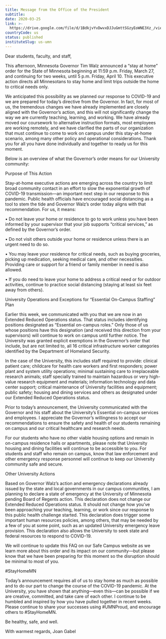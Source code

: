 ```yaml
---
title: Message from the Office of the President
subtitle: 
date: 2020-03-25
link: >-
  https://drive.google.com/file/d/1BdkjvYvDwvxDJJuGmttSGzyEoWNE3Xz_/view
countryCode: us
status: published
instituteSlug: us-umn
---
```

Dear students, faculty, and staff, 

This afternoon, Minnesota Governor Tim Walz announced a “stay at home” order for the State of Minnesota beginning at 11:59 p.m. Friday, March 27, and continuing for two weeks, until 5 p.m. Friday, April 10. This executive action directs all Minnesotans to stay home and limit trips outside the home to critical needs only. 

We anticipated this possibility as we planned our response to COVID-19 and we are prepared for today’s directive from the Governor. In fact, for most of us, the tremendous changes we have already implemented are closely aligned with the Governor’s action, and this will not significantly change the way we are currently teaching, learning, and working. We have already moved our coursework to alternative instruction formats, most employees are working remotely, and we have clarified the parts of our organization that must continue to come to work on campus under this stay-at-home scenario, among many other policy and operational considerations. Thank you for all you have done individually and together to ready us for this moment. 

Below is an overview of what the Governor’s order means for our University community: 

Purpose of This Action 

Stay-at-home executive actions are emerging across the country to limit broad community contact in an effort to slow the exponential growth of COVID-19 transmission—an important next step in our response to this pandemic. Public health officials have encouraged social distancing as a tool to stem the tide and Governor Walz’s order today aligns with that recommendation. For us, it means: 

• Do not leave your home or residence to go to work unless you have been informed by your supervisor that your job supports “critical services,” as defined by the Governor’s order. 

• Do not visit others outside your home or residence unless there is an urgent need to do so. 

• You may leave your residence for critical needs, such as buying groceries, picking up medication, seeking medical care, and other necessities. Providing care or support for a friend or family member in need is also allowed. 

• If you do need to leave your home to address a critical need or for outdoor activities, continue to practice social distancing (staying at least six feet away from others). 

University Operations and Exceptions for “Essential On-Campus Staffing” Plan

Earlier this week, we communicated with you that we are now in an Extended Reduced Operations status. That status includes identifying positions designated as “Essential on-campus roles.” Only those of us whose positions have this designation (and received this direction from your supervisors) will continue to work on campus until further notice. The University was granted explicit exemptions in the Governor’s order that include, but are not limited to, all 16 critical infrastructure worker categories identified by the Department of Homeland Security.  

In the case of the University, this includes staff required to provide: clinical patient care; childcare for health care workers and first responders; power plant and system utility operations; minimal sustaining care to irreplaceable research animals; staff specially trained to maintain hazardous or very high-value research equipment and materials; information technology and data center support; critical maintenance of University facilities and equipment; public safety; housing and dining services and others as designated under our Extended Reduced Operations status. 

Prior to today’s announcement, the University communicated with the Governor and his staff about the University’s Essential on-campus services and employees. I appreciate the Governor’s willingness to accept our recommendations to ensure the safety and health of our students remaining on campus and our critical healthcare and research needs. 

For our students who have no other viable housing options and remain in on-campus residence halls or apartments, please note that University housing and dining facilities will continue to be accessible to you. For students and staff who remain on campus, know that law enforcement and other emergency response personnel will continue to keep our University community safe and secure. 

Other University Actions 

Based on Governor Walz’s action and emergency declarations already issued by the state and local governments in our campus communities, I am planning to declare a state of emergency at the University of Minnesota pending Board of Regents action. This declaration does not change our Extended Reduced Operations status. It should not change how you’ve been approaching your teaching, learning, or work since our response to this public health challenge started. This declaration does trigger some important human resources policies, among others, that may be needed by a few of you at some point, such as an updated University emergency leave provision. This declaration also allows the University to seek state and federal resources to respond to COVID-19. 

We will continue to update this FAQ on our Safe Campus website as we learn more about this order and its impact on our community—but please know that we have been preparing for this moment so the disruption should be minimal to most of you. 

#StayHomeMN 

Today’s announcement requires all of us to stay home as much as possible and to do our part to change the course of the COVID-19 pandemic. At the University, you have shown that anything—even this—can be possible if we are creative, committed, and take care of each other. I continue to be humbled and inspired by how you have pulled together in recent weeks. Please continue to share your successes using #UMNProud, and encourage others to #StayHomeMN. 

Be healthy, safe, and well. 

With warmest regards, 
Joan Gabel 